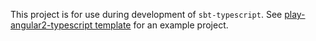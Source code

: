 This project is for use during development of `sbt-typescript`. 
See [play-angular2-typescript template](https://github.com/joost-de-vries/play-angular2-typescript) for an example project.
